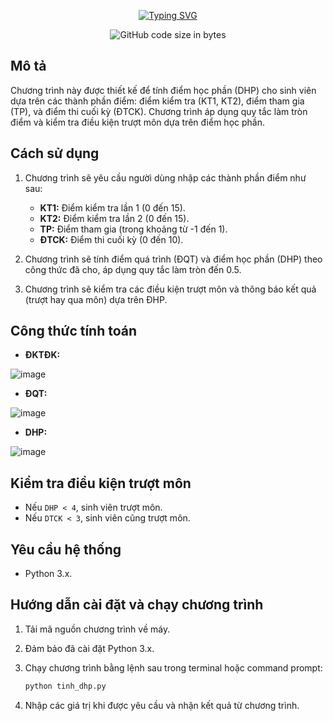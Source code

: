 <p align="center">
<a href="https://git.io/typing-svg"><img src="https://readme-typing-svg.demolab.com?font=Fira+Code&pause=1000&center=true&vCenter=true&random=false&width=450&lines=Tính+Điểm+Học+Phần+Toán+Cao+Cấp+Fami" alt="Typing SVG" /></a>
</p>
<div align="center">
<img alt="GitHub code size in bytes" src="https://img.shields.io/github/languages/code-size/CptDat9/calculate-Fami-s-subject-scores?labelColor=7AA2E3&color=97E7E1">
</div>

## Mô tả

Chương trình này được thiết kế để tính điểm học phần (DHP) cho sinh viên dựa trên các thành phần điểm: điểm kiểm tra (KT1, KT2), điểm tham gia (TP), và điểm thi cuối kỳ (ĐTCK). Chương trình áp dụng quy tắc làm tròn điểm và kiểm tra điều kiện trượt môn dựa trên điểm học phần.

## Cách sử dụng

1. Chương trình sẽ yêu cầu người dùng nhập các thành phần điểm như sau:
    - **KT1:** Điểm kiểm tra lần 1 (0 đến 15).
    - **KT2:** Điểm kiểm tra lần 2 (0 đến 15).
    - **TP:** Điểm tham gia (trong khoảng từ -1 đến 1).
    - **ĐTCK:** Điểm thi cuối kỳ (0 đến 10).

2. Chương trình sẽ tính điểm quá trình (ĐQT) và điểm học phần (DHP) theo công thức đã cho, áp dụng quy tắc làm tròn đến 0.5.

3. Chương trình sẽ kiểm tra các điều kiện trượt môn và thông báo kết quả (trượt hay qua môn) dựa trên ĐHP.

## Công thức tính toán

- **ĐKTĐK:**
  
 ![image](https://github.com/user-attachments/assets/18097213-7c83-4604-b52b-4ddb42d04b41)


- **ĐQT:**
  
![image](https://github.com/user-attachments/assets/1af08362-2a2f-4999-aac4-14193b46dedd)

  
- **DHP:**
  

![image](https://github.com/user-attachments/assets/de04288f-29b3-4c2a-b51c-2097ca340431)


## Kiểm tra điều kiện trượt môn

- Nếu `DHP < 4`, sinh viên trượt môn.
- Nếu `DTCK < 3`, sinh viên cũng trượt môn.

## Yêu cầu hệ thống

- Python 3.x.

## Hướng dẫn cài đặt và chạy chương trình

1. Tải mã nguồn chương trình về máy.
2. Đảm bảo đã cài đặt Python 3.x.
3. Chạy chương trình bằng lệnh sau trong terminal hoặc command prompt:

   ```bash
   python tinh_dhp.py
4. Nhập các giá trị khi được yêu cầu và nhận kết quả từ chương trình.

